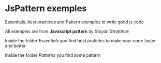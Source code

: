 JsPattern exemples
=========

Essentials, best practices and Pattern exemples to write good  js code

All exemples are from **Javascript pattern** by *Stoyan Strefanov*

Inside the folder *Essentials*  you find best pratictes to make your code faster and better

Inside the folder *Patterns* you find some pattern
